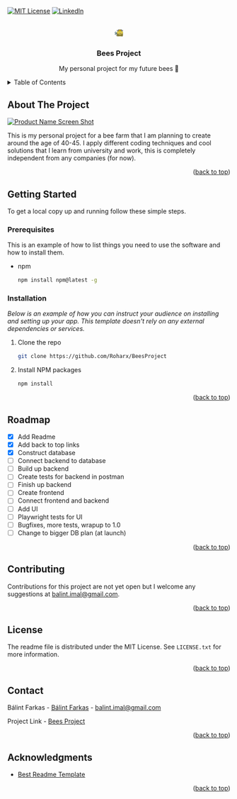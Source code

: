 [![MIT License][license-shield]][license-url]
[![LinkedIn][linkedin-shield]][linkedin-url]



<!-- PROJECT LOGO -->
<br />
<div align="center">
  <a href="https://github.com/Roharx/BeesProject">
    <img src="images/Bee.png" alt="Logo" width="20" height="20" >
  </a>

<h3 align="center">Bees Project</h3>

  <p align="center">
    My personal project for my future bees 🐝
  </p>
</div>



<!-- TABLE OF CONTENTS -->
<details>
  <summary>Table of Contents</summary>
  <ol>
    <li>
      <a href="#about-the-project">About The Project</a>
    </li>
    <li>
      <a href="#getting-started">Getting Started</a>
      <ul>
        <li><a href="#prerequisites">Prerequisites</a></li>
        <li><a href="#installation">Installation</a></li>
      </ul>
    </li>
    <li><a href="#usage">Usage</a></li>
    <li><a href="#roadmap">Roadmap</a></li>
    <li><a href="#contributing">Contributing</a></li>
    <li><a href="#license">License</a></li>
    <li><a href="#contact">Contact</a></li>
    <li><a href="#acknowledgments">Acknowledgments</a></li>
  </ol>
</details>



<!-- ABOUT THE PROJECT -->
## About The Project

[![Product Name Screen Shot][product-screenshot]](https://github.com/Roharx/BeesProject)

This is my personal project for a bee farm that I am planning to create around the age of 40-45. I apply different 
coding techniques and cool solutions that I learn from university and work, this is completely independent from
any companies (for now).

<p align="right">(<a href="#readme-top">back to top</a>)</p>


<!-- GETTING STARTED -->
## Getting Started

To get a local copy up and running follow these simple steps.

### Prerequisites

This is an example of how to list things you need to use the software and how to install them.
* npm
  ```sh
  npm install npm@latest -g
  ```

### Installation

_Below is an example of how you can instruct your audience on installing and setting up your app. This template doesn't rely on any external dependencies or services._

1. Clone the repo
   ```sh
   git clone https://github.com/Roharx/BeesProject
   ```
2. Install NPM packages
   ```sh
   npm install
   ```


<p align="right">(<a href="#readme-top">back to top</a>)</p>


<!-- ROADMAP -->
## Roadmap

- [x] Add Readme
- [x] Add back to top links
- [x] Construct database
- [ ] Connect backend to database
- [ ] Build up backend
- [ ] Create tests for backend in postman
- [ ] Finish up backend
- [ ] Create frontend
- [ ] Connect frontend and backend
- [ ] Add UI
- [ ] Playwright tests for UI
- [ ] Bugfixes, more tests, wrapup to 1.0
- [ ] Change to bigger DB plan (at launch)

<p align="right">(<a href="#readme-top">back to top</a>)</p>



<!-- CONTRIBUTING -->
## Contributing

Contributions for this project are not yet open but I welcome any suggestions at balint.imal@gmail.com.

<p align="right">(<a href="#readme-top">back to top</a>)</p>



<!-- LICENSE -->
## License

The readme file is distributed under the MIT License. See `LICENSE.txt` for more information.

<p align="right">(<a href="#readme-top">back to top</a>)</p>



<!-- CONTACT -->
## Contact

Bálint Farkas - [Bálint Farkas](https://www.facebook.com/ffbalint/) - balint.imal@gmail.com

Project Link - [Bees Project](https://github.com/Roharx/BeesProject)

<p align="right">(<a href="#readme-top">back to top</a>)</p>



<!-- ACKNOWLEDGMENTS -->
## Acknowledgments

* [Best Readme Template](https://github.com/othneildrew/Best-README-Template)

<p align="right">(<a href="#readme-top">back to top</a>)</p>



<!-- MARKDOWN LINKS & IMAGES -->
<!-- https://www.markdownguide.org/basic-syntax/#reference-style-links -->
[license-shield]: https://img.shields.io/github/license/othneildrew/Best-README-Template.svg?style=for-the-badge
[license-url]: https://github.com/othneildrew/Best-README-Template/blob/master/LICENSE.txt
[linkedin-shield]: https://img.shields.io/badge/-LinkedIn-black.svg?style=for-the-badge&logo=linkedin&colorB=555
[linkedin-url]: https://www.linkedin.com/in/balintjanosfarkas/
[product-screenshot]: images/screenshot.png
